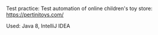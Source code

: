 Test practice: Test automation of online children's toy store: https://pertinitoys.com/

Used: Java 8, IntelliJ IDEA
